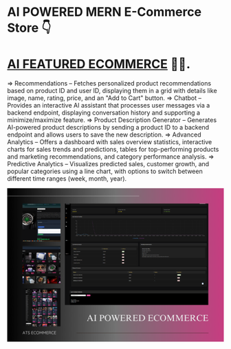﻿# AI POWERED MERN E-Commerce Store 👇

# [AI FEATURED ECOMMERCE]() 🤘🥂.

=> Recommendations – Fetches personalized product recommendations based on product ID and user ID, displaying them in a grid with details like image, name, rating, price, and an "Add to Cart" button.
=> Chatbot – Provides an interactive AI assistant that processes user messages via a backend endpoint, displaying conversation history and supporting a minimize/maximize feature.
=> Product Description Generator – Generates AI-powered product descriptions by sending a product ID to a backend endpoint and allows users to save the new description.
=> Advanced Analytics – Offers a dashboard with sales overview statistics, interactive charts for sales trends and predictions, tables for top-performing products and marketing recommendations, and category performance analysis.
=> Predictive Analytics – Visualizes predicted sales, customer growth, and popular categories using a line chart, with options to switch between different time ranges (week, month, year).

![Project Thumbnail](/thumb.png.png)
